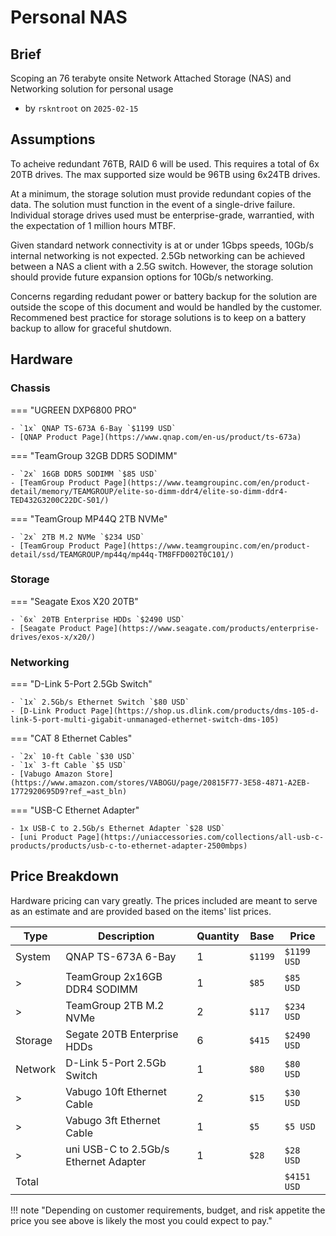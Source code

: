 
# Personal NAS

## Brief

Scoping an 76 terabyte onsite Network Attached Storage (NAS) and Networking solution for personal usage

- by `rskntroot` on `2025-02-15`

## Assumptions

To acheive redundant 76TB, RAID 6 will be used.
 This requires a total of 6x 20TB drives.
 The max supported size would be 96TB using 6x24TB drives.

At a minimum, the storage solution must provide redundant copies of the data.
 The solution must function in the event of a single-drive failure.
 Individual storage drives used must be enterprise-grade, warrantied, with the expectation of 1 million hours MTBF.

Given standard network connectivity is at or under 1Gbps speeds, 10Gb/s internal networking is not expected.
 2.5Gb networking can be achieved between a NAS a client with a 2.5G switch.
 However, the storage solution should provide future expansion options for 10Gb/s networking.

Concerns regarding redudant power or battery backup for the solution are outside the scope of this document and would be handled by the customer.
 Recommened best practice for storage solutions is to keep on a battery backup to allow for graceful shutdown.

## Hardware

### Chassis

=== "UGREEN DXP6800 PRO"

    - `1x` QNAP TS-673A 6-Bay `$1199 USD`
    - [QNAP Product Page](https://www.qnap.com/en-us/product/ts-673a)

=== "TeamGroup 32GB DDR5 SODIMM"

    - `2x` 16GB DDR5 SODIMM `$85 USD`
    - [TeamGroup Product Page](https://www.teamgroupinc.com/en/product-detail/memory/TEAMGROUP/elite-so-dimm-ddr4/elite-so-dimm-ddr4-TED432G3200C22DC-S01/)

=== "TeamGroup MP44Q 2TB NVMe"

    - `2x` 2TB M.2 NVMe `$234 USD`
    - [TeamGroup Product Page](https://www.teamgroupinc.com/en/product-detail/ssd/TEAMGROUP/mp44q/mp44q-TM8FFD002T0C101/)

### Storage

=== "Seagate Exos X20 20TB"

    - `6x` 20TB Enterprise HDDs `$2490 USD`
    - [Seagate Product Page](https://www.seagate.com/products/enterprise-drives/exos-x/x20/)


### Networking

=== "D-Link 5-Port 2.5Gb Switch"

    - `1x` 2.5Gb/s Ethernet Switch `$80 USD`
    - [D-Link Product Page](https://shop.us.dlink.com/products/dms-105-d-link-5-port-multi-gigabit-unmanaged-ethernet-switch-dms-105)

=== "CAT 8 Ethernet Cables"

    - `2x` 10-ft Cable `$30 USD`
    - `1x` 3-ft Cable `$5 USD`
    - [Vabugo Amazon Store](https://www.amazon.com/stores/VABOGU/page/20815F77-3E58-4871-A2EB-1772920695D9?ref_=ast_bln)

=== "USB-C Ethernet Adapter"

    - 1x USB-C to 2.5Gb/s Ethernet Adapter `$28 USD`
    - [uni Product Page](https://uniaccessories.com/collections/all-usb-c-products/products/usb-c-to-ethernet-adapter-2500mbps)

## Price Breakdown

Hardware pricing can vary greatly.
 The prices included are meant to serve as an estimate and are provided based on the items' list prices.

| Type | Description | Quantity | Base | Price |
| --- | --- | --- | --- | --- |
| System | QNAP TS-673A 6-Bay | 1 | `$1199` | `$1199 USD` |
| > | TeamGroup 2x16GB DDR4 SODIMM | 1 | `$85` | `$85 USD` |
| > | TeamGroup 2TB M.2 NVMe | 2 | `$117` | `$234 USD` |
| Storage | Segate 20TB Enterprise HDDs | 6 | `$415` | `$2490 USD` |
| Network | D-Link 5-Port 2.5Gb Switch | 1 | `$80` | `$80 USD` |
| > | Vabugo 10ft Ethernet Cable | 2 | `$15` | `$30 USD` |
| > | Vabugo 3ft Ethernet Cable | 1 | `$5` | `$5 USD` |
| > | uni USB-C to 2.5Gb/s Ethernet Adapter | 1 | `$28` | `$28 USD` |
| Total |  |  |  | `$4151 USD` |

!!! note "Depending on customer requirements, budget, and risk appetite the price you see above is likely the most you could expect to pay."
